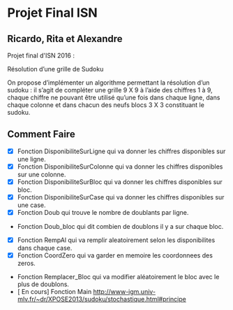 # Projet Final ISN
## Ricardo, Rita et Alexandre
Projet final d'ISN 2016 :

Résolution d’une grille de Sudoku

On propose d’implémenter un algorithme permettant la résolution d’un sudoku : il s’agit de compléter une grille 9 X 9 à l’aide des chiffres 1 à 9, chaque chiffre ne pouvant être utilisé qu’une fois dans chaque ligne, dans chaque colonne et dans chacun des neufs blocs 3 X 3 constituant le sudoku.

## Comment Faire

- [x] Fonction DisponibiliteSurLigne qui va donner les chiffres disponibles sur une ligne.
- [x] Fonction DisponibiliteSurColonne qui va donner les chiffres disponibles sur une colonne.
- [x] Fonction DisponibiliteSurBloc qui va donner les chiffres disponibles sur bloc.
- [x] Fonction DisponibiliteSurCase qui va donner les chiffres disponibles sur une case.
- [x] Fonction Doub qui trouve le nombre de doublants par ligne.
- Fonction Doub_bloc qui dit combien de doublons il y a sur chaque bloc.
- [x] Fonction RempAl qui va remplir aleatoirement selon les disponibilites dans chaque case.
- [x] Fonction CoordZero qui va garder en memoire les coordonnees des zeros.
- Fonction Remplacer_Bloc qui va modifier aléatoirement le bloc avec le plus de doublons.
- [ En cours] Fonction Main
http://www-igm.univ-mlv.fr/~dr/XPOSE2013/sudoku/stochastique.html#principe
